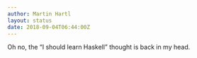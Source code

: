 ```yaml
---
author: Martin Hartl
layout: status
date: 2018-09-04T06:44:00Z
---
```

Oh no, the “I should learn Haskell” thought is back in my head.